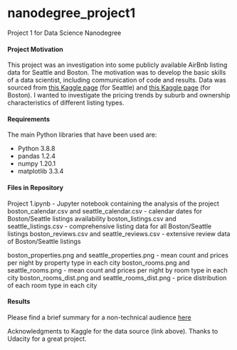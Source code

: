 # nanodegree_project1
Project 1 for Data Science Nanodegree

#### Project Motivation
This project was an investigation into some publicly available AirBnb listing data for Seattle and Boston. The motivation was to develop the basic skills of a data scientist, including communication of code and results. Data was sourced from [this Kaggle page](https://www.kaggle.com/airbnb/seattle/data) (for Seattle) and [this Kaggle page](https://www.kaggle.com/airbnb/boston/data) (for Boston). I wanted to investigate the pricing trends by suburb and ownership characteristics of different listing types.

#### Requirements
The main Python libraries that have been used are:
- Python 3.8.8
- pandas 1.2.4
- numpy 1.20.1
- matplotlib 3.3.4

#### Files in Repository
Project 1.ipynb - Jupyter notebook containing the analysis of the project
boston_calendar.csv and seattle_calendar.csv - calendar dates for Boston/Seattle listings availability
boston_listings.csv and seattle_listings.csv - comprehensive listing data for all Boston/Seattle listings
boston_reviews.csv and seattle_reviews.csv - extensive review data of Boston/Seattle listings

boston_properties.png and seattle_properties.png - mean count and prices per night by property type in each city
boston_rooms.png and seattle_rooms.png - mean count and prices per night by room type in each city
boston_rooms_dist.png and seattle_rooms_dist.png - price distribution of each room type in each city


#### Results
Please find a brief summary for a non-technical audience [here](https://medium.com/@euan.mcindoe/airbnb-data-in-seattle-and-boston-what-the-hell-does-it-tell-us-67cc7847fabc)

Acknowledgments to Kaggle for the data source (link above). Thanks to Udacity for a great project.